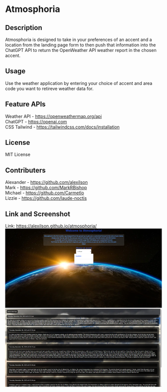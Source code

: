 # Atmosphoria

## Description
Atmosphoria is designed to take in your preferences of an accent and a location from the landing page form to then push that information into the ChatGPT API to return the OpenWeather API weather report in the chosen accent.  

## Usage
Use the weather application by entering your choice of accent and area code you want to retireve weather data for.

## Feature APIs
Weather API - https://openweathermap.org/api  
ChatGPT - https://openai.com  
CSS Tailwind - https://tailwindcss.com/docs/installation  

## License
MIT License

## Contributers
Alexander - https://github.com/alexilson  
Mark - https://github.com/MarkRBishop  
Michael - https://github.com/Carmetlo  
Lizzie - https://github.com/laude-noctis  

## Link and Screenshot
Link: https://alexilson.github.io/atmosphoria/  
![Start page with background photo of the world](./Images/scrrenshotStartPage.png)  
![Result page with the weather reports](./Images/Screenshot-results.png)  